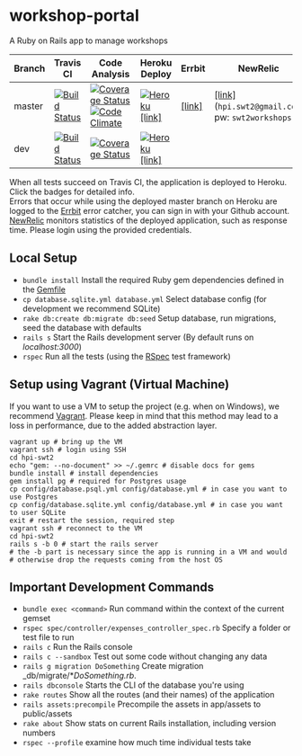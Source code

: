 # workshop-portal

A Ruby on Rails app to manage workshops

Branch | Travis CI  | Code Analysis | Heroku Deploy | Errbit | NewRelic
------ | ---------- | ------------- | ------------- | ------ | --------
master  | [![Build Status](https://travis-ci.org/hpi-swt2/workshop-portal.svg?branch=master)](https://travis-ci.org/hpi-swt2/workshop-portal) | [![Coverage Status](https://coveralls.io/repos/github/hpi-swt2/workshop-portal/badge.svg?branch=master)](https://coveralls.io/github/hpi-swt2/workshop-portal?branch=master) [![Code Climate](https://codeclimate.com/github/hpi-swt2/workshop-portal/badges/gpa.svg)](https://codeclimate.com/github/hpi-swt2/workshop-portal/issues) | [![Heroku](https://heroku-badge.herokuapp.com/?app=workshop-portal)](http://workshop-portal.herokuapp.com/) [[link]](http://workshop-portal.herokuapp.com/) | [[link]](http://swt2-errbit-2016.herokuapp.com/) | [[link]](https://rpm.newrelic.com/accounts/1114162/applications/27552951) (`hpi.swt2@gmail.com`, <br> pw: `swt2workshops!`) |
dev  | [![Build Status](https://travis-ci.org/hpi-swt2/workshop-portal.svg?branch=dev)](https://travis-ci.org/hpi-swt2/workshop-portal) | [![Coverage Status](https://coveralls.io/repos/github/hpi-swt2/workshop-portal/badge.svg?branch=dev)](https://coveralls.io/github/hpi-swt2/workshop-portal?branch=dev) | [![Heroku](https://heroku-badge.herokuapp.com/?app=workshop-portal-dev)](http://workshop-portal-dev.herokuapp.com/) [[link]](http://workshop-portal-dev.herokuapp.com/) |

When all tests succeed on Travis CI, the application is deployed to Heroku. Click the badges for detailed info. <br>
Errors that occur while using the deployed master branch on Heroku are logged to the [Errbit](http://swt2-errbit-2016.herokuapp.com/) error catcher, you can sign in with your Github account. <br>
[NewRelic](https://rpm.newrelic.com/accounts/1114162/applications/27552951) monitors statistics of the deployed application, such as response time. Please login using the provided credentials.

## Local Setup

* `bundle install` Install the required Ruby gem dependencies defined in the [Gemfile](https://github.com/hpi-swt2/workshop-portal/blob/master/Gemfile)
* `cp database.sqlite.yml database.yml` Select database config (for development we recommend SQLite) 
* `rake db:create db:migrate db:seed` Setup database, run migrations, seed the database with defaults
* `rails s` Start the Rails development server (By default runs on _localhost:3000_)
* `rspec` Run all the tests (using the [RSpec](http://rspec.info/) test framework)

## Setup using Vagrant (Virtual Machine)

If you want to use a VM to setup the project (e.g. when on Windows), we recommend [Vagrant](https://www.vagrantup.com/).
Please keep in mind that this method may lead to a loss in performance, due to the added abstraction layer.

```
vagrant up # bring up the VM
vagrant ssh # login using SSH
cd hpi-swt2
echo "gem: --no-document" >> ~/.gemrc # disable docs for gems
bundle install # install dependencies
gem install pg # required for Postgres usage
cp config/database.psql.yml config/database.yml # in case you want to use Postgres
cp config/database.sqlite.yml config/database.yml # in case you want to user SQLite
exit # restart the session, required step
vagrant ssh # reconnect to the VM
cd hpi-swt2
rails s -b 0 # start the rails server
# the -b part is necessary since the app is running in a VM and would
# otherwise drop the requests coming from the host OS
```

## Important Development Commands
* `bundle exec <command>` Run command within the context of the current gemset
* `rspec spec/controller/expenses_controller_spec.rb` Specify a folder or test file to run
* `rails c` Run the Rails console
* `rails c --sandbox` Test out some code without changing any data
* `rails g migration DoSomething` Create migration _db/migrate/*_DoSomething.rb_.
* `rails dbconsole` Starts the CLI of the database you're using
* `rake routes` Show all the routes (and their names) of the application
* `rails assets:precompile` Precompile the assets in app/assets to public/assets
* `rake about` Show stats on current Rails installation, including version numbers
* `rspec --profile` examine how much time individual tests take
